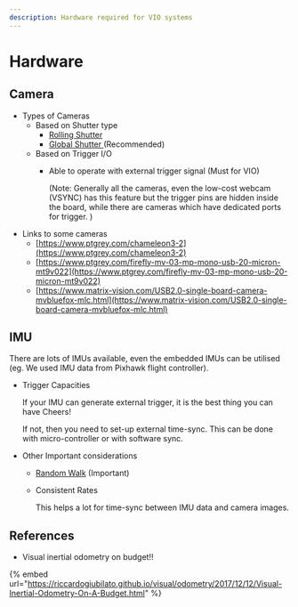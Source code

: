 ```yaml
---
description: Hardware required for VIO systems
---
```


# Hardware

## Camera

* Types of Cameras
  * Based on Shutter type
    * [Rolling Shutter](https://en.wikipedia.org/wiki/Rolling_shutter)
    * [Global Shutter ](https://www.red.com/red-101/global-rolling-shutter)\(Recommended\)
  * Based on Trigger I/O
    * Able to operate with external trigger signal \(Must for VIO\) 

      \(Note: Generally all the cameras, even the low-cost webcam \(VSYNC\) has this feature but the trigger pins are hidden inside the board, while there are cameras which have dedicated ports for trigger. \)
* Links to some cameras
  * [https://www.ptgrey.com/chameleon3-2](https://www.ptgrey.com/chameleon3-2)
  * [https://www.ptgrey.com/firefly-mv-03-mp-mono-usb-20-micron-mt9v022](https://www.ptgrey.com/firefly-mv-03-mp-mono-usb-20-micron-mt9v022)
  * [https://www.matrix-vision.com/USB2.0-single-board-camera-mvbluefox-mlc.html](https://www.matrix-vision.com/USB2.0-single-board-camera-mvbluefox-mlc.html) 

## IMU

There are lots of IMUs available, even the embedded IMUs can be utilised \(eg. We used IMU data from Pixhawk flight controller\).  

* Trigger Capacities

  If your IMU can generate external trigger, it is the best thing you can have Cheers! 

  If not, then you need to set-up external time-sync. This can be done with micro-controller or with software sync.

* Other Important considerations
  * [Random Walk](https://github.com/ethz-asl/kalibr/wiki/IMU-Noise-Model) \(Important\) 
  * Consistent Rates 

    This helps a lot for time-sync between IMU data and camera images. 

## References

* Visual inertial odometry on budget!!

{% embed url="https://riccardogiubilato.github.io/visual/odometry/2017/12/12/Visual-Inertial-Odometry-On-A-Budget.html" %}





